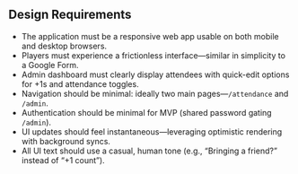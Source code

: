 ## Design Requirements

- The application must be a responsive web app usable on both mobile and desktop browsers.
- Players must experience a frictionless interface—similar in simplicity to a Google Form.
- Admin dashboard must clearly display attendees with quick-edit options for +1s and attendance toggles.
- Navigation should be minimal: ideally two main pages—`/attendance` and `/admin`.
- Authentication should be minimal for MVP (shared password gating `/admin`).
- UI updates should feel instantaneous—leveraging optimistic rendering with background syncs.
- All UI text should use a casual, human tone (e.g., “Bringing a friend?” instead of “+1 count”).
